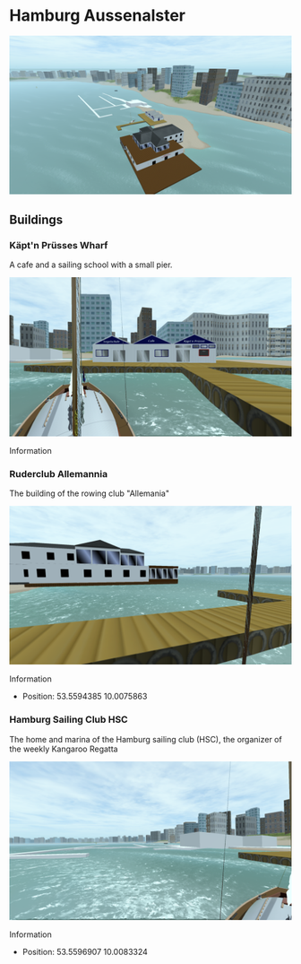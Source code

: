 # Hamburg Aussenalster

![Hamburg Aussenalster, Gurlitt Island][gurlitt-insel.png]

## Buildings

### Käpt'n Prüsses Wharf

A cafe and a sailing school with a small pier.

![Käpt'n Prüsses Warf, seen from a folkeboat at the pier][pruesse-wharf.png]

Information

### Ruderclub Allemannia

The building of the rowing club "Allemania"

![Ruderclub Allemania, Hamburg, seen from Kaptn Pruesses pier][kaptn-pruesse-pier.png]

Information
- Position: 53.5594385 10.0075863

### Hamburg Sailing Club HSC

The home and marina of the Hamburg sailing club (HSC), the organizer of the weekly Kangaroo Regatta

![The HSC marina, work-in-progress][hsc-marina-wip.png]

Information
- Position: 53.5596907 10.0083324


[gurlitt-insel.png]:         /hamburg-aussenalster/doc/gurlitt-insel_wip.png
[pruesse-wharf.png]:         /hamburg-aussenalster/doc/kaptn-pruesse-wharf.png
[kaptn-pruesse-pier.png]:    /hamburg-aussenalster/doc/kaptn-pruesse-pier.png
[hsc-marina-wip.png]:        /hamburg-aussenalster/doc/sc-hamburg-marina-wip.png
